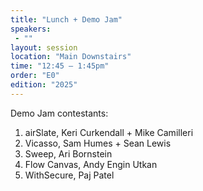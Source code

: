 ```yaml
---
title: "Lunch + Demo Jam"
speakers:
 - ""
layout: session
location: "Main Downstairs"
time: "12:45 — 1:45pm"
order: "E0"
edition: "2025"
---
```


Demo Jam contestants:
1. airSlate, Keri Curkendall + Mike Camilleri
2. Vicasso, Sam Humes + Sean Lewis
3. Sweep, Ari Bornstein
4. Flow Canvas, Andy Engin Utkan
5. WithSecure, Paj Patel